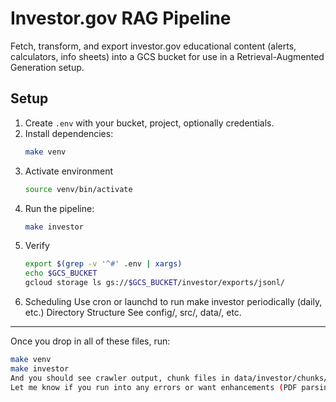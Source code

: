 # Investor.gov RAG Pipeline

Fetch, transform, and export investor.gov educational content (alerts, calculators, info sheets) into a GCS bucket for use in a Retrieval-Augmented Generation setup.

## Setup

1. Create `.env` with your bucket, project, optionally credentials.  
2. Install dependencies:
   ```bash
   make venv
3. Activate environment
    ```bash
    source venv/bin/activate
3. Run the pipeline:
    ```bash
    make investor
4. Verify
    ```bash
    export $(grep -v '^#' .env | xargs)
    echo $GCS_BUCKET
    gcloud storage ls gs://$GCS_BUCKET/investor/exports/jsonl/

5. Scheduling
Use cron or launchd to run make investor periodically (daily, etc.)
Directory Structure
See config/, src/, data/, etc.

---

Once you drop in all of these files, run:

```bash
make venv
make investor
And you should see crawler output, chunk files in data/investor/chunks/, and uploads into your GCS bucket under investor/exports/jsonl/.
Let me know if you run into any errors or want enhancements (PDF parsing, alert updates only, skip duplicates, etc.).